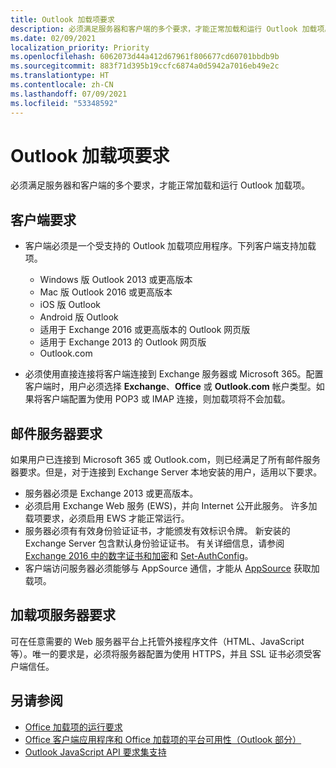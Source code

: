 ```yaml
---
title: Outlook 加载项要求
description: 必须满足服务器和客户端的多个要求，才能正常加载和运行 Outlook 加载项。
ms.date: 02/09/2021
localization_priority: Priority
ms.openlocfilehash: 6062073d44a412d67961f806677cd60701bbdb9b
ms.sourcegitcommit: 883f71d395b19ccfc6874a0d5942a7016eb49e2c
ms.translationtype: HT
ms.contentlocale: zh-CN
ms.lasthandoff: 07/09/2021
ms.locfileid: "53348592"
---
```

# <a name="outlook-add-in-requirements"></a>Outlook 加载项要求

必须满足服务器和客户端的多个要求，才能正常加载和运行 Outlook 加载项。

## <a name="client-requirements"></a>客户端要求

- 客户端必须是一个受支持的 Outlook 加载项应用程序。下列客户端支持加载项。

  - Windows 版 Outlook 2013 或更高版本
  - Mac 版 Outlook 2016 或更高版本
  - iOS 版 Outlook
  - Android 版 Outlook
  - 适用于 Exchange 2016 或更高版本的 Outlook 网页版
  - 适用于 Exchange 2013 的 Outlook 网页版
  - Outlook.com

- 必须使用直接连接将客户端连接到 Exchange 服务器或 Microsoft 365。配置客户端时，用户必须选择 **Exchange**、**Office** 或 **Outlook.com** 帐户类型。如果将客户端配置为使用 POP3 或 IMAP 连接，则加载项将不会加载。

## <a name="mail-server-requirements"></a>邮件服务器要求

如果用户已连接到 Microsoft 365 或 Outlook.com，则已经满足了所有邮件服务器要求。但是，对于连接到 Exchange Server 本地安装的用户，适用以下要求。

- 服务器必须是 Exchange 2013 或更高版本。
- 必须启用 Exchange Web 服务 (EWS)，并向 Internet 公开此服务。 许多加载项要求，必须启用 EWS 才能正常运行。
- 服务器必须有有效身份验证证书，才能颁发有效标识令牌。 新安装的 Exchange Server 包含默认身份验证证书。 有关详细信息，请参阅 [Exchange 2016 中的数字证书和加密](/Exchange/architecture/client-access/certificates)和 [Set-AuthConfig](/powershell/module/exchange/organization/Set-AuthConfig)。
- 客户端访问服务器必须能够与 AppSource 通信，才能从 [AppSource](https://appsource.microsoft.com/marketplace/apps?product=office&page=1&src=office&corrid=a35323d5-0e3d-4cc0-ba44-57537d74aae8&omexanonuid=581941df-1c6f-4eda-89e7-651af8aeaeb2) 获取加载项。

## <a name="add-in-server-requirements"></a>加载项服务器要求

可在任意需要的 Web 服务器平台上托管外接程序文件（HTML、JavaScript 等）。唯一的要求是，必须将服务器配置为使用 HTTPS，并且 SSL 证书必须受客户端信任。

## <a name="see-also"></a>另请参阅

- [Office 加载项的运行要求](../concepts/requirements-for-running-office-add-ins.md)
- [Office 客户端应用程序和 Office 加载项的平台可用性（Outlook 部分）](../overview/office-add-in-availability.md#outlook)
- [Outlook JavaScript API 要求集支持](../reference/requirement-sets/outlook-api-requirement-sets.md#requirement-sets-supported-by-exchange-servers-and-outlook-clients)
